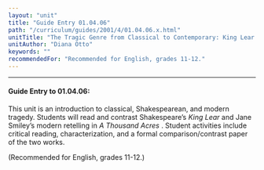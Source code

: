 ```yaml
---
layout: "unit"
title: "Guide Entry 01.04.06"
path: "/curriculum/guides/2001/4/01.04.06.x.html"
unitTitle: "The Tragic Genre from Classical to Contemporary: King Lear and A Thousand Acres"
unitAuthor: "Diana Otto"
keywords: ""
recommendedFor: "Recommended for English, grades 11-12."
---
```

<body>
<hr/>
<h4>
Guide Entry to 01.04.06:
</h4>
<p>
This unit is an introduction to classical, Shakespearean, and modern tragedy. Students will read and contrast Shakespeare’s
<i>
King Lear
</i>
and Jane Smiley’s modern retelling in
<i>
A Thousand Acres
</i>
. Student activities include critical reading, characterization, and a formal comparison/contrast paper of the two works.
</p>
<p>
(Recommended for English, grades 11-12.)
</p>
</body>
